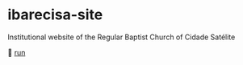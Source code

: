 # ibarecisa-site
Institutional website of the Regular Baptist Church of Cidade Satélite

:rocket: [run](//ibarecisa.renatosoares.dev)
